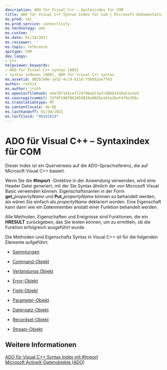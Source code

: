 ```yaml
---
description: ADO für Visual C++ – Syntaxindex für COM
title: ADO für Visual C++ Syntax Index für com | Microsoft-Dokumentation
ms.prod: sql
ms.prod_service: connectivity
ms.technology: ado
ms.custom: ''
ms.date: 01/19/2017
ms.reviewer: ''
ms.topic: reference
apitype: COM
dev_langs:
- C++
helpviewer_keywords:
- ADO for Visual C++ syntax [ADO]
- syntax indexes [ADO], ADO for Visual C++ syntax
ms.assetid: d02b199e-1e52-4cc9-b118-750952ae7f63
author: rothja
ms.author: jroth
ms.openlocfilehash: e4e707145ce3724706a813afc886b3438a51e3e9
ms.sourcegitcommit: 33f0f190f962059826e002be165a2bef4f9e350c
ms.translationtype: MT
ms.contentlocale: de-DE
ms.lasthandoff: 01/30/2021
ms.locfileid: "99161619"
---
```

# <a name="ado-for-visual-c-syntax-index-for-com"></a>ADO für Visual C++ – Syntaxindex für COM
Dieser Index ist ein Querverweis auf die ADO-Sprachreferenz, die auf Microsoft Visual C++ basiert.  
  
 Wenn Sie die **#Import** -Direktive in der Anwendung verwenden, wird eine Header Datei generiert, mit der Sie Syntax ähnlich der von Microsoft Visual Basic verwenden können. Eigenschaftsnamen in der Form **get_**_propertyName_ und **Put_**_propertyName_ können so behandelt werden, als wären Sie einfach als *propertyName* deklariert worden. Eine Eigenschaft kann dann wie ein Datenmember anstatt einer Funktion behandelt werden.  
  
 Alle Methoden, Eigenschaften und Ereignisse sind Funktionen, die ein **HRESULT** zurückgeben, das Sie testen können, um zu ermitteln, ob die Funktion erfolgreich ausgeführt wurde.  
  
 Die Methoden-und Eigenschafts Syntax in Visual C++ ist für die folgenden Elemente aufgeführt:  
  
-   [Sammlungen](./collections-ado-for-visual-c-syntax.md)  
  
-   [Command-Objekt](./command-ado-for-visual-c-syntax.md)  
  
-   [Verbindungs Objekt](./connection-ado-for-visual-c-syntax.md)  
  
-   [Error-Objekt](./error-ado-for-visual-c-syntax.md)  
  
-   [Field-Objekt](./field-ado-for-visual-c-syntax.md)  
  
-   [Parameter-Objekt](./parameter-ado-for-visual-c-syntax.md)  
  
-   [Datensatz-Objekt](./record-ado-for-visual-c-syntax.md)  
  
-   [Recordset-Objekt](./recordset-ado-for-visual-c-syntax.md)  
  
-   [Stream-Objekt](./stream-ado-for-visual-c-syntax.md)  
  
## <a name="see-also"></a>Weitere Informationen  
 [ADO für Visual C++ Syntax Index mit #Import](./ado-for-visual-c-syntax-index-with-sharpimport.md)   
 [Microsoft ActiveX-Datenobjekte (ADO)](../../microsoft-activex-data-objects-ado.md)